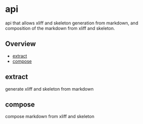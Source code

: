 # api

api that allows xliff and skeleton generation from markdown, and composition of the markdown from xliff and skeleton.

## Overview

- [extract](#extract)
- [compose](#compose)

## extract

generate xliff and skeleton from markdown

## compose

compose markdown from xliff and skeleton

